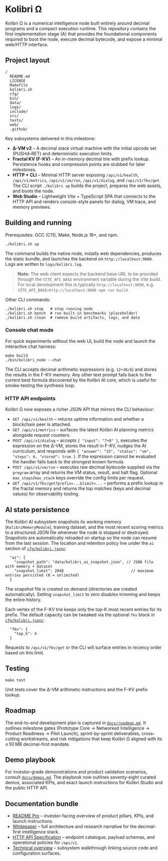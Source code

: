 <!-- Copyright (c) 2024 Кочуров Владислав Евгеньевич -->

# Kolibri Ω

Kolibri Ω is a numerical intelligence node built entirely around decimal programs and a compact execution runtime. This repository contains the first implementation stage (A) that provides the foundational components required to boot the node, execute decimal bytecode, and expose a minimal web/HTTP interface.

## Project layout

```
/
  README.md
  LICENSE
  Makefile
  kolibri.sh
  cfg/
  bin/
  data/
  logs/
  include/
  src/
  tests/
  web/
  .github/
```

Key subsystems delivered in this milestone:

* **Δ-VM v2** – A decimal stack virtual machine with the initial opcode set (PUSHd–RET) and deterministic execution limits.
* **Fractal KV (F-KV)** – An in-memory decimal trie with prefix lookup. Persistence hooks and compression points are stubbed for later milestones.
* **HTTP + CLI** – Minimal HTTP server exposing `/api/v1/health`, `/api/v1/metrics`, `/api/v1/vm/run`, `/api/v1/dialog`, and `/api/v1/fkv/get`. The CLI script `./kolibri up` builds the project, prepares the web assets, and boots the node.
* **Web Studio** – Lightweight Vite + TypeScript SPA that connects to the HTTP API and renders console-style panels for dialog, VM trace, and memory previews.

## Building and running

Prerequisites: GCC (C11), Make, Node.js 18+, and npm.

```
./kolibri.sh up
```

The command builds the native node, installs web dependencies, produces the static bundle, and launches the backend on `http://localhost:9000`. Logs are written to `logs/kolibri.log`.

> **Note:** The web client expects the backend base URL to be provided through the `VITE_API_BASE` environment variable during the Vite build. For local development this is typically `http://localhost:9000`, e.g. `VITE_API_BASE=http://localhost:9000 npm run build`.

Other CLI commands:

```
./kolibri.sh stop   # stop running node
./kolibri.sh bench  # run built-in benchmarks (placeholder)
./kolibri.sh clean  # remove build artifacts, logs, and data
```

### Console chat mode

For quick experiments without the web UI, build the node and launch the interactive chat harness:

```
make build
./bin/kolibri_node --chat
```

The CLI accepts decimal arithmetic expressions (e.g. `12+30/6`) and stores the results in the F-KV memory. Any other text prompt
falls back to the current best formula discovered by the Kolibri AI core, which is useful for smoke-testing the synthesis loop.

### HTTP API endpoints

Kolibri Ω now exposes a richer JSON API that mirrors the CLI behaviour:

* `GET /api/v1/health` – returns uptime information and whether a blockchain peer is attached.
* `GET /api/v1/metrics` – surfaces the latest Kolibri AI planning metrics alongside request counters.
* `POST /api/v1/dialog` – accepts `{ "input": "7+8" }`, executes the expression on the Δ-VM, stores the result in F-KV, nudges the AI curriculum, and responds with `{ "answer": "15", "status": "vm", "steps": 6, "stored": true }`. If the expression cannot be evaluated the handler falls back to the strongest known formula.
* `POST /api/v1/vm/run` – executes raw decimal bytecode supplied via the `program` array and returns the VM status, result, and halt flag. Optional `max_steps`/`max_stack` keys override the config limits per request.
* `GET /api/v1/fkv/get?prefix=...&limit=...` – performs a prefix lookup in the fractal memory and returns the top matches (keys and decimal values) for observability tooling.

## AI state persistence

The Kolibri AI subsystem snapshots its working memory (`KolibriMemoryModule`), training dataset, and the most recent scoring
metrics to a structured JSON file whenever the node is stopped or destroyed. Snapshots are automatically reloaded on startup so
the node can resume from the last session. The location and retention policy live under the `ai` section of
[`cfg/kolibri.jsonc`](cfg/kolibri.jsonc):

```jsonc
  "ai": {
    "snapshot_path": "data/kolibri_ai_snapshot.json", // JSON file with memory + dataset
    "snapshot_limit": 2048                              // maximum entries persisted (0 = unlimited)
  }
```

The snapshot file is created on demand (directories are created automatically). Setting `snapshot_limit` to zero disables
trimming and keeps the entire history.

Each vertex of the F-KV trie keeps only the top-K most recent entries for its prefix. The default capacity can be tweaked via
the optional `fkv` block in [`cfg/kolibri.jsonc`](cfg/kolibri.jsonc):

```jsonc
  "fkv": {
    "top_k": 4
  }
```

Requests to `/api/v1/fkv/get` or the CLI will surface entries in recency order based on this limit.

## Testing

```
make test
```

Unit tests cover the Δ-VM arithmetic instructions and the F-KV prefix lookup.

## Roadmap

The end-to-end development plan is captured in [`docs/roadmap.md`](docs/roadmap.md). It outlines milestone gates (Prototype Core → Networked Intelligence → Product Readiness → Pilot Launch), sprint-by-sprint deliverables, cross-cutting workstreams, and risk mitigations that keep Kolibri Ω aligned with its ≤ 50 MB decimal-first mandate.

## Demo playbook

For investor-grade demonstrations and product validation scenarios, consult [`docs/demos.md`](docs/demos.md). The playbook now outlines seventy-eight curated demos, associated KPIs, and exact launch instructions for Kolibri Studio and the public HTTP API.

## Documentation bundle

* [README Pro](docs/readme_pro.md) – investor-facing overview of product pillars, KPIs, and launch instructions.
* [Whitepaper](docs/whitepaper.md) – full architecture and research narrative for the decimal-first intelligence stack.
* [HTTP API Specification](docs/api_spec.md) – endpoint catalogue, payload schemas, and operational policies for `/api/v1`.
* [Technical overview](docs/architecture.md) – subsystem walkthrough linking source code and configuration surfaces.
